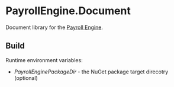 # PayrollEngine.Document
Document library for the [Payroll Engine](https://github.com/Payroll-Engine).

## Build
Runtime environment variables:

- *PayrollEnginePackageDir* - the NuGet package target direcotry (optional)
